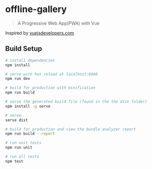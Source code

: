 # offline-gallery
> A Progressive Web App(PWA) with Vue 

Inspired by [vuejsdevelopers.com](https://vuejsdevelopers.com/2017/10/09/vue-js-masonary-grid/?utm_source=linkedin-page-vjd&utm_medium=post&utm_campaign=ofm)

## Build Setup

``` bash
# install dependencies
npm install

# serve with hot reload at localhost:8080
npm run dev

# build for production with minification
npm run build

# serve the generated build file (found in the the dist folder)
npm install -g serve

# serve
serve dist

# build for production and view the bundle analyzer report
npm run build --report

# run unit tests
npm run unit

# run all tests
npm test
```


